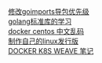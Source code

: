 [修改goimports导包优先级](./GOIMPORTS)<br>
[golang标准库的学习](./GOPKG)<br>
[docker centos 中文乱码](./DOCKER_CENTOS_LM)<br>
[制作自己的linux发行版](./MAKE_LINUX_IMG)<br>
[DOCKER K8S WEAVE 笔记](./WEAVE)<br>
